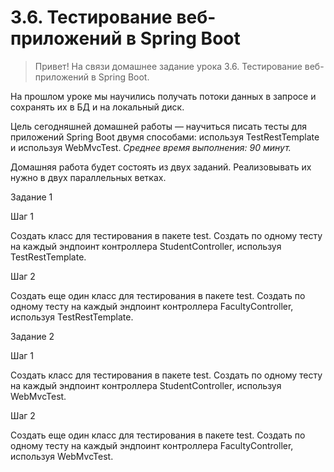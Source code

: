 # 3.6. Тестирование веб-приложений в Spring Boot

> Привет! На связи домашнее задание урока 3.6. Тестирование веб-приложений в Spring Boot.

На прошлом уроке мы научились получать потоки данных в запросе и сохранять их в БД и на локальный диск.

Цель сегодняшней домашней работы — научиться писать тесты для приложений Spring Boot двумя способами: используя TestRestTemplate и используя WebMvcTest.
*Среднее время выполнения: 90 минут.*


Домашняя работа будет состоять из двух заданий. Реализовывать их нужно в двух параллельных ветках.

Задание 1

Шаг 1

Создать класс для тестирования в пакете test. Создать по одному тесту на каждый эндпоинт контроллера StudentController, используя TestRestTemplate.

Шаг 2

Создать еще один класс для тестирования в пакете test. Создать по одному тесту на каждый эндпоинт контроллера FacultyController, используя TestRestTemplate.

Задание 2

Шаг 1

Создать класс для тестирования в пакете test. Создать по одному тесту на каждый эндпоинт контроллера StudentController, используя WebMvcTest.

Шаг 2

Создать еще один класс для тестирования в пакете test. Создать по одному тесту на каждый эндпоинт контроллера FacultyController, используя WebMvcTest.
